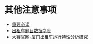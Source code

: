 # 其他注意事项

- [重要必读](https://github.com/TheDisneyF4/warehouse/blob/master/Important.md)
- [出租车题目数据字段](https://github.com/TheDisneyF4/warehouse/blob/master/MetaData.md)
- [大赛官网-厦门出租车运行特性分析研究](http://data.xm.gov.cn/opendata-contest/index.html#/contest_explain?projectId=119297459fb811eab1d014187758def3)